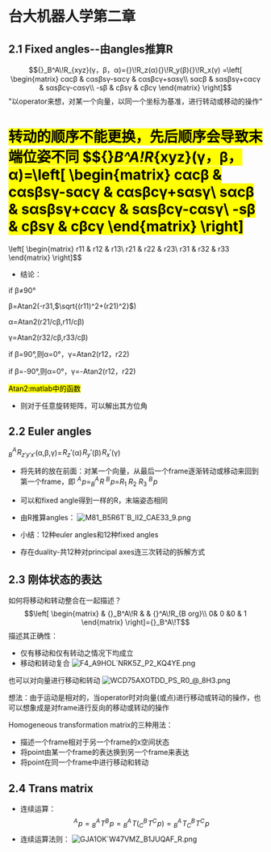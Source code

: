 # 台大机器人学第二章
## 2.1 Fixed angles--由angles推算R
$${}_B^A\!R_{xyz}(γ，β，α)={}\!R_z(α){}\!R_y(β){}\!R_x(γ)
=\left[
\begin{matrix}
cαcβ & cαsβsγ-sαcγ & cαsβcγ+sαsγ\\
sαcβ & sαsβsγ+cαcγ & sαsβcγ-cαsγ\\
-sβ & cβsγ & cβcγ
\end{matrix}
\right]$$
"以operator来想，对某一个向量，以同一个坐标为基准，进行转动或移动的操作“

<mark>转动的顺序不能更换，先后顺序会导致末端位姿不同<mark>
$${}_B^A\!R_{xyz}(γ，β，α)=\left[
\begin{matrix}
cαcβ & cαsβsγ-sαcγ & cαsβcγ+sαsγ\\
sαcβ & sαsβsγ+cαcγ & sαsβcγ-cαsγ\\
-sβ & cβsγ & cβcγ
\end{matrix}
\right]
=
\left[
\begin{matrix}
r11 & r12 & r13\\
r21 & r22 & r23\\
r31 & r32 & r33
\end{matrix}
\right]$$
- 结论：

if β≠90°

β=Atan2(-r31,$\sqrt{(r11)^2+(r21)^2}$)

α=Atan2(r21/cβ,r11/cβ)

γ=Atan2(r32/cβ,r33/cβ)

if β=90°,则α=0°，γ=Atan2(r12，r22)

if β=-90°,则α=0°，γ=-Atan2(r12，r22)

<mark>Atan2:matlab中的函数<mark>
- 则对于任意旋转矩阵，可以解出其方位角
## 2.2 Euler angles
${}_B^A\!R_{z'y'x'}$(α,β,γ)=${}\!R_z'$(α)${}\!R_y'$(β)${}\!R_x'$(γ)
- 将先转的放在前面：对某一个向量，从最后一个frame逐渐转动或移动来回到第一个frame，即
${}^A\!p$=${}_B^A\!R$ ${}^B\!p$=$R_1$ $R_2$ $R_3$ ${}^B\!p$
- 可以和fixed angle得到一样的R，末端姿态相同
- 由R推算angles：
![M81_B5R6T`B_II2_CAE33_9.png](https://s2.loli.net/2022/03/26/VpYigHn7r92c1oy.png)

- 小结：12种euler angles和12种fixed angles
- 存在duality-共12种对principal axes连三次转动的拆解方式
## 2.3 刚体状态的表达
如何将移动和转动整合在一起描述？
$$\left[
\begin{matrix}
 & {}_B^A\!R &  & {}^A\!R_{B org}\\
0& 0 &0 & 1
\end{matrix}
\right]={}_B^A\!T$$
描述其正确性：
- 仅有移动和仅有转动之情况下均成立
- 移动和转动复合
![F4_A9HOL`NRK5Z_P2_KQ4YE.png](https://s2.loli.net/2022/03/26/nDOm8vWHcUuM5VI.png)

也可以对向量进行移动和转动
![WCD75AXOTDD_PS_R0_@_8H3.png](https://s2.loli.net/2022/03/26/7hKIzuScxUJXCY8.png)

想法：由于运动是相对的，当operator时对向量(或点)进行移动或转动的操作，也可以想象成是对frame进行反向的移动或转动的操作

Homogeneous transformation matrix的三种用法：
- 描述一个frame相对于另一个frame的x空间状态
- 将point由某一个frame的表达换到另一个frame来表达
- 将point在同一个frame中进行移动和转动
## 2.4 Trans matrix
- 连续运算：
$${}^A\!p ={}_B^A\!T {}^B\!p={}_B^A\!T ({}_C^B\!T {}^C\!p)={}_B^A\!T {}_C^B\!T {}^C\!p$$
- 连续运算法则：
![GJA1OK`W47VMZ_B1JUQAF_R.png](https://s2.loli.net/2022/03/26/DpW6aBJnm7CNOGu.png)
